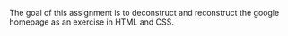 The goal of this assignment is to deconstruct and reconstruct the google homepage as an exercise in HTML and CSS.